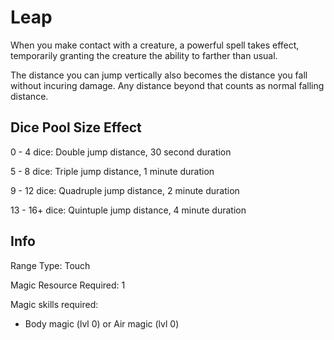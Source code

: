 # Leap

When you make contact with a creature, a powerful spell takes effect, temporarily granting the creature the ability to farther than usual.

The distance you can jump vertically also becomes the distance you fall without incuring damage. Any distance beyond that counts as normal falling distance.

## Dice Pool Size Effect

0 -  4 dice: Double jump distance, 30 second duration

5 -  8 dice: Triple jump distance, 1 minute duration

9 - 12 dice: Quadruple jump distance, 2 minute duration

13 - 16+ dice: Quintuple jump distance, 4 minute duration

## Info

Range Type: Touch

Magic Resource Required:  1

Magic skills required:

- Body magic (lvl 0) or Air magic (lvl 0)
